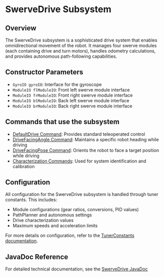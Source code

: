 # SwerveDrive Subsystem

## Overview
The SwerveDrive subsystem is a sophisticated drive system that enables omnidirectional movement of the robot. It manages four swerve modules (each containing drive and turn motors), handles odometry calculations, and provides autonomous path-following capabilities.

## Constructor Parameters
- `GyroIO gyroIO`: Interface for the gyroscope
- `ModuleIO flModuleIO`: Front left swerve module interface
- `ModuleIO frModuleIO`: Front right swerve module interface
- `ModuleIO blModuleIO`: Back left swerve module interface
- `ModuleIO brModuleIO`: Back right swerve module interface

## Commands that use the subsystem
- [DefaultDrive Command](../../library/commands/swerve/defaultdrive.md): Provides standard teleoperated control
- [DriveFacingAngle Command](../../library/commands/swerve/drivefacingangle.md): Maintains a specific robot heading while driving
- [DriveFacingPose Command](../../library/commands/swerve/drivefacingpose.md): Orients the robot to face a target position while driving
- [Characterization Commands](../../library/commands/swerve/characterization.md): Used for system identification and calibration

## Configuration
All configuration for the SwerveDrive subsystem is handled through tuner constants. This includes:
- Module configurations (gear ratios, conversions, PID values)
- PathPlanner and autonomous settings
- Drive characterization values
- Maximum speeds and acceleration limits

For more details on configuration, refer to the [TunerConstants documentation](../../game/tunerconstants.md).

## JavaDoc Reference
For detailed technical documentation, see the [SwerveDrive JavaDoc](/javadoc/frc/alotobots/library/subsystems/swervedrive/SwerveDriveSubsystem.html)